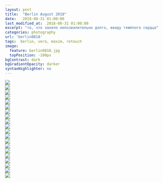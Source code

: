 ```yaml
---
layout: post
title:  "Berlin August 2018"
date:   2018-08-31 01:00:00
last_modified_at:  2018-08-31 01:00:00
excerpt: "то, что заняло непозволительно долго, ввиду тяжёлого сердца"
categories: photography
url: 'berlin0818'
tags:  berlin, vera, maxim, retouch
image:
  feature: berlin0818.jpg
  topPosition: -100px
bgContrast: dark
bgGradientOpacity: darker
syntaxHighlighter: no
---
```

<body>
    <div id="gg-screen"></div>
        <div class="gg-box">
          <div class="gg-element">
            <img src="https://picsum.photos/1600/1300/?random">
          </div>
          <div class="gg-element">
            <img src="https://picsum.photos/1600/1200/?random">
          </div>
          <div class="gg-element">
            <img src="https://picsum.photos/1200/1600/?random">
          </div>
          <div class="gg-element">
            <img src="https://picsum.photos/1600/1201/?random">
          </div>
          <div class="gg-element">
            <img src="https://picsum.photos/1200/1601/?random">
          </div>
          <div class="gg-element">
            <img src="https://picsum.photos/1201/1600/?random">
          </div>
          <div class="gg-element">
            <img src="https://picsum.photos/1600/1310/?random">
          </div>
          <div class="gg-element">
            <img src="https://picsum.photos/1602/1311/?random">
          </div>
          <div class="gg-element">
            <img src="https://picsum.photos/1603/1311/?random">
          </div>
          <div class="gg-element">
            <img src="https://picsum.photos/1602/1312/?random">
          </div>
          <div class="gg-element">
            <img src="https://picsum.photos/1201/1601/?random">
          </div>
          <div class="gg-element">
            <img src="https://picsum.photos/1201/1602/?random">
          </div>
          <div class="gg-element">
            <img src="https://picsum.photos/1602/1313/?random">
          </div>
          <div class="gg-element">
            <img src="https://picsum.photos/1602/1314/?random">
          </div>
          <div class="gg-element">
            <img src="https://picsum.photos/1602/1315/?random">
          </div>
          <div class="gg-element">
            <img src="https://picsum.photos/1602/1316/?random">
          </div>
          <div class="gg-element">
            <img src="https://picsum.photos/1203/1602/?random">
          </div>
          <div class="gg-element">
            <img src="https://picsum.photos/1605/1312/?random">
          </div>
          <div class="gg-element">
            <img src="https://picsum.photos/1204/1602/?random">
          </div>
          <div class="gg-element">
            <img src="https://picsum.photos/1205/1602/?random">
          </div>
        </div>
        <script src="https://code.jquery.com/jquery-3.3.1.slim.min.js" integrity="sha384-q8i/X+965DzO0rT7abK41JStQIAqVgRVzpbzo5smXKp4YfRvH+8abtTE1Pi6jizo" crossorigin="anonymous"></script>
        <script type="text/javascript" src="assets/javascripts/grid-gallery.min.js"></script>
</body>